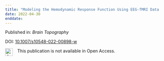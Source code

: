 ```yaml
---
title: "Modeling the Hemodynamic Response Function Using EEG-fMRI Data During Eyes-Open Resting-State Conditions and Motor Task Execution"
date: 2022-04-30
enddate:
---
```


Published in: *Brain Topography*

DOI: [10.1007/s10548-022-00898-w](https://doi.org/10.1007/s10548-022-00898-w)

<img src="https://upload.wikimedia.org/wikipedia/commons/thumb/0/0e/Closed_Access_logo_transparent.svg/1200px-Closed_Access_logo_transparent.svg.png" alt="drawing" width="25" align="left"/> &nbsp;&nbsp;&nbsp;This publication is not available in Open Access.


